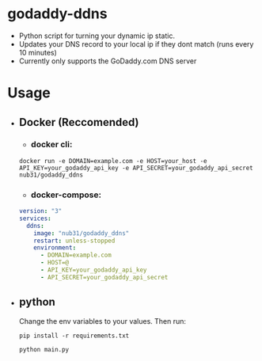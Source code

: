 # godaddy-ddns
* Python script for turning your dynamic ip static.
* Updates your DNS record to your local ip if they dont match (runs every 10 minutes)
* Currently only supports the GoDaddy.com DNS server 
# Usage
* ## Docker (Reccomended)
  * ### docker cli:
  ```
  docker run -e DOMAIN=example.com -e HOST=your_host -e API_KEY=your_godaddy_api_key -e API_SECRET=your_godaddy_api_secret  nub31/godaddy_ddns
  ```
  * ### docker-compose:
  ```yaml
  version: "3"
  services:
    ddns:
      image: "nub31/godaddy_ddns"
      restart: unless-stopped
      environment:
        - DOMAIN=example.com
        - HOST=@
        - API_KEY=your_godaddy_api_key
        - API_SECRET=your_godaddy_api_secret
  ```

* ## python
  Change the env variables to your values.
  Then run:
  
  ```
  pip install -r requirements.txt
  ```
  ```
  python main.py
  ```
